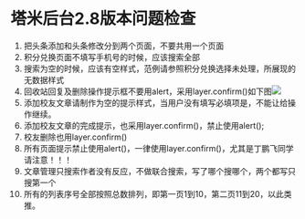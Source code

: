 # 塔米后台2.8版本问题检查
1. 把头条添加和头条修改分到两个页面，不要共用一个页面
1. 积分兑换页面不填写手机号的时候，应该搜索全部
1. 搜索为空的时候，应该有空样式，范例请参照积分兑换选择未处理，所展现的无数据样式
2. 回收站回复及删除操作提示框不要用alert，采用layer.confirm()如下图![](https://i.imgur.com/W9TF9EC.png)
3. 添加校友文章请制作为空的提示样式，当用户没有填写必填项是，不能让给操作继续。
4. 添加校友文章的完成提示，也采用layer.confirm()，禁止使用alert();
5. 校友删除也用layer.confirm()
6. 所有页面提示禁止使用alert()，一律使用layer.confirm()，尤其是丁鹏飞同学请注意！！！
7. 文章管理只搜索作者没有反应，不做联合搜索，写了哪个搜哪个，两个都写只搜第一个
8. 所有的列表序号全部按照总数排列，即第一页1到10，第二页11到20，以此类推。
